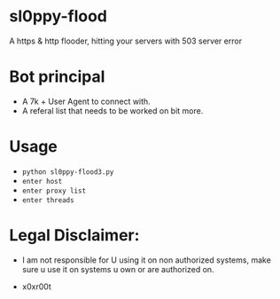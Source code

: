 # sl0ppy-flood
A https & http flooder, hitting your servers with 503 server error 

# Bot principal
* A 7k + User Agent to connect with. 
* A referal list that needs to be worked on bit more. 

# Usage 
* `python sl0ppy-flood3.py`
* `enter host`
* `enter proxy list`
* `enter threads`

# Legal Disclaimer: 
* I am not responsible for U using it on non authorized systems, make sure u use it on systems u own or are authorized on. 

* x0xr00t 
